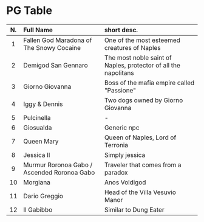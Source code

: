 # PG Table

| N. | Full Name | short desc. |
|:---:| :--- | :--- |
|1| Fallen God Maradona of The Snowy Cocaine | One of the most esteemed creatures of Naples |
|2| Demigod San Gennaro| The most noble saint of Naples, protector of all the napolitans |
|3| Giorno Giovanna | Boss of the mafia empire called "Passione" |
|4| Iggy & Dennis| Two dogs owned by Giorno Giovanna |
|5| Pulcinella| - |
|6| Giosualda | Generic npc |
|7| Queen Mary| Queen of Naples, Lord of Terronia |
|8| Jessica II | Simply jessica |
|9| Murmur Roronoa Gabo / Ascended Roronoa Gabo | Traveler that comes from a paradox |
|10| Morgiana | Anos Voldigod |
|11| Dario Greggio | Head of the Villa Vesuvio Manor |
|12| Il Gabibbo | Similar to Dung Eater |